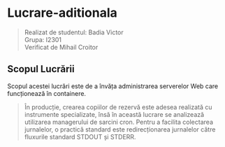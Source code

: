 # Lucrare-aditionala

> Realizat de studentul: Badia Victor \
> Grupa: I2301
> \
> Verificat de Mihail Croitor

## Scopul Lucrării

Scopul acestei lucrări este de a învăța administrarea serverelor Web care funcționează în containere.
> În producție, crearea copiilor de rezervă este adesea realizată cu instrumente specializate, însă în această lucrare se analizează utilizarea managerului de sarcini cron.
Pentru a facilita colectarea jurnalelor, o practică standard este redirecționarea jurnalelor către fluxurile standard STDOUT și STDERR.

